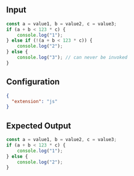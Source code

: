 
## Input
```javascript input
const a = value1, b = value2, c = value3;
if (a + b < 123 * c) {
    console.log("1");
} else if (!(a + b < 123 * c)) {
    console.log("2");
} else {
    console.log("3"); // can never be invoked
}
```

## Configuration
```json configuration
{
  "extension": "js"
}
```

## Expected Output
```javascript expected output
const a = value1, b = value2, c = value3;
if (a + b < 123 * c) {
    console.log("1");
} else {
    console.log("2");
}
```
